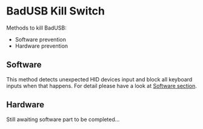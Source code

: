 # BadUSB Kill Switch
Methods to kill BadUSB:
* Software prevention
* Hardware prevention

## Software
This method detects unexpected HID devices input and block all keyboard inputs when that happens. For detail please have a look at [Software section](\Software).

## Hardware
Still awaiting software part to be completed...